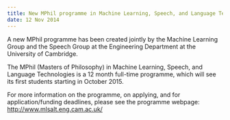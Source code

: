 ```yaml
---
title: New MPhil programme in Machine Learning, Speech, and Language Technologies
date: 12 Nov 2014
---
```


A new MPhil programme has been created jointly by the Machine Learning Group and the Speech Group at the Engineering Department at the University of Cambridge.

The MPhil (Masters of Philosophy) in Machine Learning, Speech, and Language Technologies is a 12 month full-time programme, which will see its first students starting in October 2015.

For more information on the programme, on applying, and for application/funding deadlines, please see the programme webpage: http://www.mlsalt.eng.cam.ac.uk/